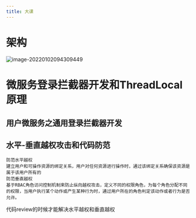 ```yaml
---
title: 大课
---
```


# 架构

![image-20220102094309449](https://gitee.com/YuerryHUAHUA/figure/raw/master/img/20220102094311.png)



# 微服务登录拦截器开发和ThreadLocal原理

## 用户微服务之通用登录拦截器开发

## 水平-垂直越权攻击和代码防范

```
防范水平越权
建立用户和可操作资源的绑定关系，用户对任何资源进行操作时，通过该绑定关系确保该资源是属于该用户所有的
防范垂直越权
基于RBAC角色访问控制机制来防止纵向越权攻击，定义不同的权限角色，为每个角色分配不同的权限，当用户执行某个动作或产生某种行为时，通过用户所在的角色判定该动作或者行为是否允许。
```

代码review的时候才能解决水平越权和垂直越权

